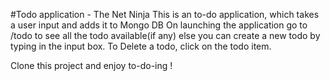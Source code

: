 #Todo application - The Net Ninja
This is an to-do application, which takes a user input and adds it to Mongo DB
On launching the application go to /todo to see all the todo available(if any) else you can create a new todo by typing in the input box.
To Delete a todo, click on the todo item.

Clone this project and enjoy to-do-ing !
